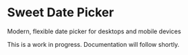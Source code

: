 # Sweet Date Picker
Modern, flexible date picker for desktops and mobile devices

This is a work in progress. Documentation will follow shortly.